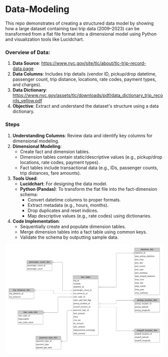 # Data-Modeling

This repo demonstrates of creating a structured data model by showing how a large dataset containing taxi trip data (2009–2023) can be transformed from a flat file format into a dimensional model using Python and visualization tools like Lucidchart. 

### Overview of Data:
1. **Data Source**: https://www.nyc.gov/site/tlc/about/tlc-trip-record-data.page
2. **Data Columns**: Includes trip details (vendor ID, pickup/drop datetime, passenger count, trip distance, locations, rate codes, payment types, and charges).
3. **Data Dictionary**: https://www.nyc.gov/assets/tlc/downloads/pdf/data_dictionary_trip_records_yellow.pdf
4. **Objective**: Extract and understand the dataset's structure using a data dictionary.

### Steps
1. **Understanding Columns**: Review data and identify key columns for dimensional modeling.
2. **Dimensional Modeling**:
   - Create fact and dimension tables.
   - Dimension tables contain static/descriptive values (e.g., pickup/drop locations, rate codes, payment types).
   - Fact tables include transactional data (e.g., IDs, passenger counts, trip distances, fare amounts).
3. **Tools Used**:
   - **Lucidchart**: For designing the data model.
   - **Python (Pandas)**: To transform the flat file into the fact-dimension schema:
     - Convert datetime columns to proper formats.
     - Extract metadata (e.g., hours, months).
     - Drop duplicates and reset indices.
     - Map descriptive values (e.g., rate codes) using dictionaries.
4. **Code Implementation**:
   - Sequentially create and populate dimension tables.
   - Merge dimension tables into a fact table using common keys.
   - Validate the schema by outputting sample data.
  
![image](data_model.jpeg)
